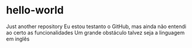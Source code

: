 # hello-world
Just another repository 
Eu estou testanto o GitHub, mas ainda não entendi ao certo as funcionalidades
Um grande obstáculo talvez seja a linguagem em inglês
